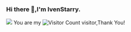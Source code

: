 ### Hi there 👋,I'm IvenStarry.
![](https://github-readme-stats.vercel.app/api?username=IvenStarry&show_icons=true&theme=transparent)
You are my ![Visitor Count](https://profile-counter.glitch.me/IvenStarry/count.svg) visitor,Thank You!
